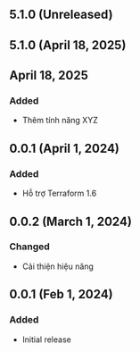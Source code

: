 ## 5.1.0 (Unreleased)
## 5.1.0 (April 18, 2025)
## April 18, 2025

### Added
- Thêm tính năng XYZ

## 0.0.1 (April 1, 2024)

### Added
- Hỗ trợ Terraform 1.6

## 0.0.2 (March 1, 2024)

### Changed
- Cải thiện hiệu năng

## 0.0.1 (Feb 1, 2024)

### Added
- Initial release
